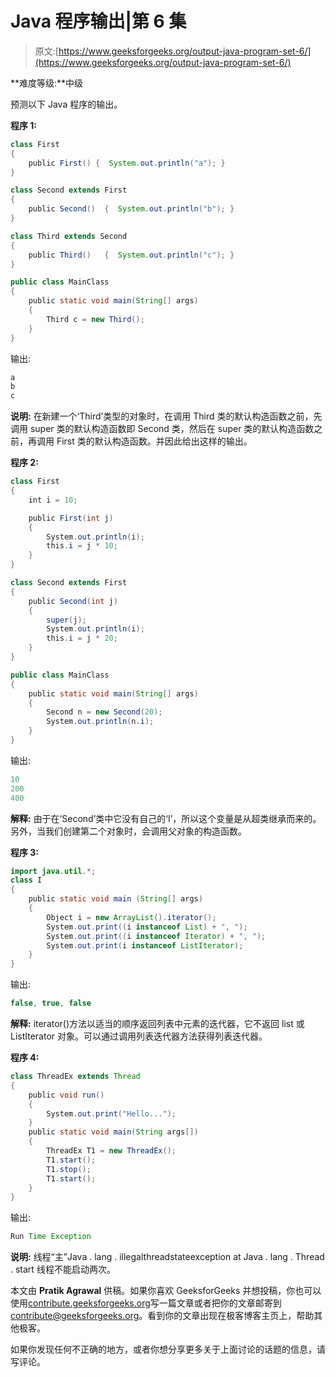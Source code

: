 # Java 程序输出|第 6 集

> 原文:[https://www.geeksforgeeks.org/output-java-program-set-6/](https://www.geeksforgeeks.org/output-java-program-set-6/)

**难度等级:**中级

预测以下 Java 程序的输出。

**程序 1:**

```java
class First
{
    public First() {  System.out.println("a"); }
}

class Second extends First
{
    public Second()  {  System.out.println("b"); }
}

class Third extends Second
{
    public Third()   {  System.out.println("c"); }
}

public class MainClass
{
    public static void main(String[] args)
    {
        Third c = new Third();
    }
}
```

输出:

```java
a
b
c

```

**说明:**
在新建一个‘Third’类型的对象时，在调用 Third 类的默认构造函数之前，先调用 super 类的默认构造函数即 Second 类，然后在 super 类的默认构造函数之前，再调用 First 类的默认构造函数。并因此给出这样的输出。

**程序 2:**

```java
class First
{
    int i = 10;

    public First(int j)
    {
        System.out.println(i); 
        this.i = j * 10;
    }
}

class Second extends First
{
    public Second(int j)
    {
        super(j); 
        System.out.println(i); 
        this.i = j * 20;
    }
}

public class MainClass
{
    public static void main(String[] args)
    {
        Second n = new Second(20); 
        System.out.println(n.i);
    }
}
```

输出:

```java
10
200
400

```

**解释:**
由于在‘Second’类中它没有自己的‘I’，所以这个变量是从超类继承而来的。另外，当我们创建第二个对象时，会调用父对象的构造函数。

**程序 3:**

```java
import java.util.*; 
class I 
{
    public static void main (String[] args) 
    {
        Object i = new ArrayList().iterator(); 
        System.out.print((i instanceof List) + ", "); 
        System.out.print((i instanceof Iterator) + ", "); 
        System.out.print(i instanceof ListIterator); 
    } 
}
```

输出:

```java
false, true, false

```

**解释:**
iterator()方法以适当的顺序返回列表中元素的迭代器，它不返回 list 或 ListIterator 对象。可以通过调用列表迭代器方法获得列表迭代器。

**程序 4:**

```java
class ThreadEx extends Thread
{
    public void run()
    {
        System.out.print("Hello...");
    }
    public static void main(String args[])
    {
        ThreadEx T1 = new ThreadEx();
        T1.start();
        T1.stop();
        T1.start();
    }
}
```

输出:

```java
Run Time Exception

```

**说明:**
线程“主”Java . lang . illegalthreadstateexception at Java . lang . Thread . start
线程不能启动两次。

本文由 **Pratik Agrawal** 供稿。如果你喜欢 GeeksforGeeks 并想投稿，你也可以使用[contribute.geeksforgeeks.org](http://www.contribute.geeksforgeeks.org)写一篇文章或者把你的文章邮寄到 contribute@geeksforgeeks.org。看到你的文章出现在极客博客主页上，帮助其他极客。

如果你发现任何不正确的地方，或者你想分享更多关于上面讨论的话题的信息，请写评论。